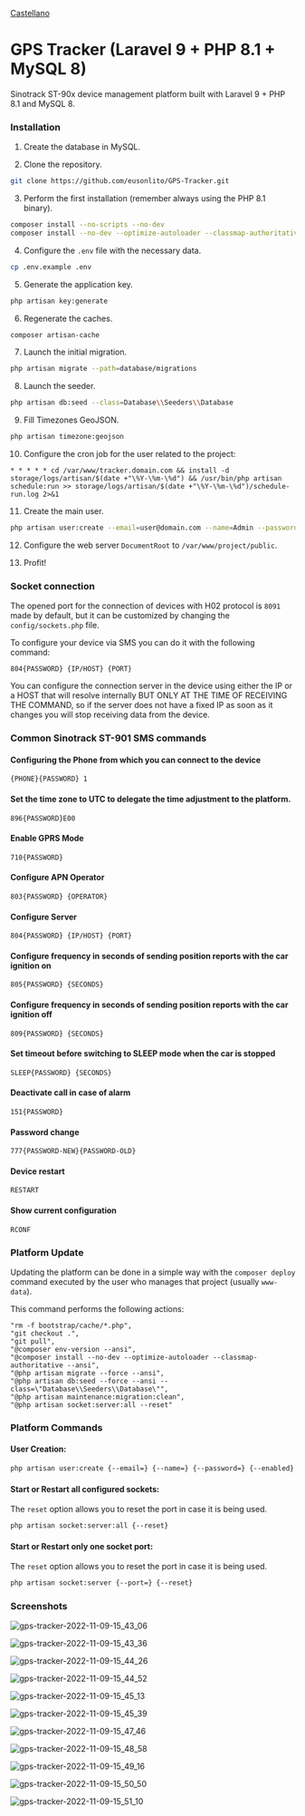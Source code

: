 [Castellano](README.md)

# GPS Tracker (Laravel 9 + PHP 8.1 + MySQL 8)

Sinotrack ST-90x device management platform built with Laravel 9 + PHP 8.1 and MySQL 8.

### Installation

1. Create the database in MySQL.

2. Clone the repository.

```bash
git clone https://github.com/eusonlito/GPS-Tracker.git
```

3. Perform the first installation (remember always using the PHP 8.1 binary).

```bash
composer install --no-scripts --no-dev
composer install --no-dev --optimize-autoloader --classmap-authoritative
```

4. Configure the `.env` file with the necessary data.

```bash
cp .env.example .env
```

5. Generate the application key.

```bash
php artisan key:generate
```

6. Regenerate the caches.

```bash
composer artisan-cache
```

7. Launch the initial migration.

```bash
php artisan migrate --path=database/migrations
```

8. Launch the seeder.

```bash
php artisan db:seed --class=Database\\Seeders\\Database
```

9. Fill Timezones GeoJSON.

```bash
php artisan timezone:geojson
```

10. Configure the cron job for the user related to the project:

```
* * * * * cd /var/www/tracker.domain.com && install -d storage/logs/artisan/$(date +"\%Y-\%m-\%d") && /usr/bin/php artisan schedule:run >> storage/logs/artisan/$(date +"\%Y-\%m-\%d")/schedule-run.log 2>&1
```

11. Create the main user.

```bash
php artisan user:create --email=user@domain.com --name=Admin --password=StrongPassword2 --enabled --admin
```

12. Configure the web server `DocumentRoot` to `/var/www/project/public`.

13. Profit!

### Socket connection

The opened port for the connection of devices with H02 protocol is `8091` made by default, but it can be customized by changing the `config/sockets.php` file.

To configure your device via SMS you can do it with the following command:

```
804{PASSWORD} {IP/HOST} {PORT}
```

You can configure the connection server in the device using either the IP or a HOST that will resolve internally BUT ONLY AT THE TIME OF RECEIVING THE COMMAND, so if the server does not have a fixed IP as soon as it changes you will stop receiving data from the device.

### Common Sinotrack ST-901 SMS commands

#### Configuring the Phone from which you can connect to the device

```
{PHONE}{PASSWORD} 1
```

#### Set the time zone to UTC to delegate the time adjustment to the platform.

```
896{PASSWORD}E00
```

#### Enable GPRS Mode

```
710{PASSWORD}
```

#### Configure APN Operator

```
803{PASSWORD} {OPERATOR}
```

#### Configure Server

```
804{PASSWORD} {IP/HOST} {PORT}
```

#### Configure frequency in seconds of sending position reports with the car ignition on

```
805{PASSWORD} {SECONDS}
```

#### Configure frequency in seconds of sending position reports with the car ignition off

```
809{PASSWORD} {SECONDS}
```

#### Set timeout before switching to SLEEP mode when the car is stopped

```
SLEEP{PASSWORD} {SECONDS}
```

#### Deactivate call in case of alarm

```
151{PASSWORD}
```

#### Password change

```
777{PASSWORD-NEW}{PASSWORD-OLD}
```

#### Device restart

```
RESTART
```

#### Show current configuration

```
RCONF
```

### Platform Update

Updating the platform can be done in a simple way with the `composer deploy` command executed by the user who manages that project (usually `www-data`).

This command performs the following actions:

```
"rm -f bootstrap/cache/*.php",
"git checkout .",
"git pull",
"@composer env-version --ansi",
"@composer install --no-dev --optimize-autoloader --classmap-authoritative --ansi",
"@php artisan migrate --force --ansi",
"@php artisan db:seed --force --ansi --class=\"Database\\Seeders\\Database\"",
"@php artisan maintenance:migration:clean",
"@php artisan socket:server:all --reset"
```

### Platform Commands

#### User Creation:

```bash
php artisan user:create {--email=} {--name=} {--password=} {--enabled} {--admin}
```

#### Start or Restart all configured sockets:

The `reset` option allows you to reset the port in case it is being used.

```bash
php artisan socket:server:all {--reset}
```

#### Start or Restart only one socket port:

The `reset` option allows you to reset the port in case it is being used.

```bash
php artisan socket:server {--port=} {--reset}
```

### Screenshots

![gps-tracker-2022-11-09-15_43_06](https://user-images.githubusercontent.com/644551/200862784-b53868e1-03ad-4e5b-98ef-e2c8eb314ba1.png)

![gps-tracker-2022-11-09-15_43_36](https://user-images.githubusercontent.com/644551/200862818-6b1fd847-0dce-46f2-9529-b8a8b20a0bd2.png)

![gps-tracker-2022-11-09-15_44_26](https://user-images.githubusercontent.com/644551/200862848-44ba2d78-f614-46dd-a5bb-6435f4269dcb.png)

![gps-tracker-2022-11-09-15_44_52](https://user-images.githubusercontent.com/644551/200862881-478a4264-0eae-4bd2-9bd5-d95cfd28d616.png)

![gps-tracker-2022-11-09-15_45_13](https://user-images.githubusercontent.com/644551/200862915-1454768c-894d-405b-b1c5-616fcc242fdc.png)

![gps-tracker-2022-11-09-15_45_39](https://user-images.githubusercontent.com/644551/200862939-fd3b8610-1019-4930-9149-cf560414459b.png)

![gps-tracker-2022-11-09-15_47_46](https://user-images.githubusercontent.com/644551/200862976-32047c5e-3a4b-4770-9e59-8b3d092eb963.png)

![gps-tracker-2022-11-09-15_48_58](https://user-images.githubusercontent.com/644551/200863006-67032098-bbbc-4708-8113-71220c56ad2e.png)

![gps-tracker-2022-11-09-15_49_16](https://user-images.githubusercontent.com/644551/200863049-c8671732-b03d-4b7e-b21c-dfa12ad7587a.png)

![gps-tracker-2022-11-09-15_50_50](https://user-images.githubusercontent.com/644551/200863108-d36b4e26-5f4b-4487-8d5e-8dbfbb8d6160.png)

![gps-tracker-2022-11-09-15_51_10](https://user-images.githubusercontent.com/644551/200863128-0a0e14a9-7920-4caa-b080-b48a0c4ecae6.png)
